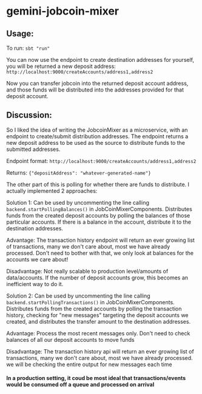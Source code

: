 # gemini-jobcoin-mixer

## Usage:
 To run:
 `sbt "run"`
 
You can now use the endpoint to create destination addresses for yourself, you will be returned a new deposit address:
`http://localhost:9000/createAccounts/address1,address2`

Now you can transfer jobcoin into the returned deposit account address, and those funds will be distributed into the addresses provided for that deposit account.

## Discussion:

So I liked the idea of writing the JobcoinMixer as a microservice, with an endpoint to create/submit distribution addresses. The endpoint returns a new deposit address to be used as the source to distribute funds to the submitted addresses.

Endpoint format: `http://localhost:9000/createAccounts/address1,address2`

Returns: `{"depositAddress": "whatever-generated-name"}`

The other part of this is polling for whether there are funds to distribute. I actually implemented 2 approaches:

Solution 1: Can be used by uncommenting the line calling `backend.startPollingBalances()` in JobCoinMixerComponents. Distributes funds from the created deposit accounts by polling the balances of those particular accounts. If there is a balance in the account, distribute it to the destination addresses. 

Advantage: The transaction history endpoint will return an ever growing list of transactions, many we don't care about, most we have already processed. Don't need to bother with that, we only look at balances for the accounts we care about!

Disadvantage: Not really scalable to production level/amounts of data/accounts. If the number of deposit accounts grow, this becomes an inefficient way to do it.

Solution 2: Can be used by uncommenting the line calling `backend.startPollingTransactions()` in JobCoinMixerComponents. Distributes funds from the created accounts by polling the transaction history, checking for "new messages" targeting the deposit accounts we created, and distributes the transfer amount to the destination addresses.

Advantage: Process the most recent messages only. Don't need to check balances of all our deposit accounts to move funds

Disadvantage: The transaction history api will return an ever growing list of transactions, many we don't care about, most we have already processed. we will be checking the entire output for new messages each time

#### In a production setting, it coud be most ideal that transactions/events would be consumed off a queue and processed on arrival



